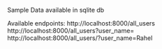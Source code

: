 Sample Data available in sqlite db

Available endpoints:
http://localhost:8000/all_users
http://localhost:8000/all_users?user_name=<name>
  http://localhost:8000/all_users/?user_name=Rahel
